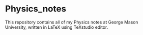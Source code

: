# Physics_notes

This repository contains all of my Physics notes at George Mason University, written in LaTeX using TeXstudio editor.

